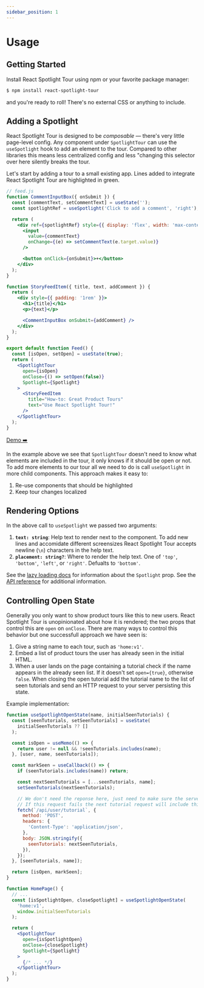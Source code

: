 ```yaml
---
sidebar_position: 1
---
```


# Usage

## Getting Started

Install React Spotlight Tour using npm or your favorite package manager:

```sh
$ npm install react-spotlight-tour
```

and you're ready to roll! There's no external CSS or anything to include.

## Adding a Spotlight

React Spotlight Tour is designed to be _composable_ — there's very little
page-level config. Any component under `SpotlightTour` can use the
`useSpotlight` hook to add an element to the tour. Compared to other libraries
this means less centralized config and less "changing this selector over here
silently breaks the tour.

Let's start by adding a tour to a small existing app. Lines added to integrate
React Spotlight Tour are highlighted in green.

```jsx {4,7,32-36,41}
// feed.js
function CommentInputBox({ onSubmit }) {
  const [commentText, setCommentText] = useState('');
  const spotlightRef = useSpotlight('Click to add a comment', 'right');

  return (
    <div ref={spotlightRef} style={{ display: 'flex', width: 'max-content' }}>
      <input
        value={commentText}
        onChange={(e) => setCommentText(e.target.value)}
      />

      <button onClick={onSubmit}>+</button>
    </div>
  );
}

function StoryFeedItem({ title, text, addComment }) {
  return (
    <div style={{ padding: '1rem' }}>
      <h1>{title}</h1>
      <p>{text}</p>

      <CommentInputBox onSubmit={addComment} />
    </div>
  );
}

export default function Feed() {
  const [isOpen, setOpen] = useState(true);
  return (
    <SpotlightTour
      open={isOpen}
      onClose={() => setOpen(false)}
      Spotlight={Spotlight}
    >
      <StoryFeedItem
        title="How-to: Great Product Tours"
        text="Use React Spotlight Tour!"
      />
    </SpotlightTour>
  );
}
```

[Demo ➡️](/demo)

In the example above we see that `SpotlightTour` doesn't need to know what
elements are included in the tour, it only knows if it should be open or not. To
add more elements to our tour all we need to do is call `useSpotlight` in more
child components. This approach makes it easy to:

1. Re-use components that should be highlighted
2. Keep tour changes localized

## Rendering Options

In the above call to `useSpotlight` we passed two arguments:

1. **`text: string`**: Help text to render next to the component. To add new
   lines and accomidate different screensizes React Spotlight Tour accepts
   newline (`\n`) characters in the help text.
2. **`placement: string?`**: Where to render the help text. One of `'top'`,
   `'bottom'`, `'left'`, or `'right'`. Defualts to `'bottom'`.

See the [lazy loading docs](/docs/lazy-loading) for information about the
`Spotlight` prop. See the [API reference](/docs/api) for additional information.

## Controlling Open State

Generally you only want to show product tours like this to new users. React
Spotlight Tour is unopinionated about how it is rendered; the two props that
control this are `open` on `onClose`. There are many ways to control this
behavior but one successfull approach we have seen is:

1. Give a string name to each tour, such as `'home:v1'`.
1. Embed a list of product tours the user has already seen in the initial HTML.
1. When a user lands on the page containing a tutorial check if the name appears
   in the already seen list. If it doesn't set `open={true}`, otherwise `false`.
   When closing the open tutorial add the tutorial name to the list of seen
   tutorials and send an HTTP request to your server persisting this state.

Example implementation:

```jsx
function useSpotlightOpenState(name, initialSeenTutorials) {
  const [seenTutorials, setSeenTutorials] = useState(
    initialSeenTutorials ?? []
  );

  const isOpen = useMemo(() => {
    return user != null && !seenTutorials.includes(name);
  }, [user, name, seenTutorials]);

  const markSeen = useCallback(() => {
    if (seenTutorials.includes(name)) return;

    const nextSeenTutorials = [...seenTutorials, name];
    setSeenTutorials(nextSeenTutorials);

    // We don't need the reponse here, just need to make sure the server sees this.
    // If this request fails the next tutorial request will include this tutorial.
    fetch(`/api/user/tutorial`, {
      method: 'POST',
      headers: {
        'Content-Type': 'application/json',
      },
      body: JSON.stringify({
        seenTutorials: nextSeenTutorials,
      }),
    });
  }, [seenTutorials, name]);

  return [isOpen, markSeen];
}

function HomePage() {
  // ...
  const [isSpotlightOpen, closeSpotlight] = useSpotlightOpenState(
    'home:v1',
    window.initialSeenTutorials
  );

  return (
    <SpotlightTour
      open={isSpotlightOpen}
      onClose={closeSpotlight}
      Spotlight={Spotlight}
    >
      {/* ... */}
    </SpotlightTour>
  );
}
```
